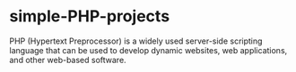 # simple-PHP-projects
PHP (Hypertext Preprocessor) is a widely used server-side scripting language that can be used to develop dynamic websites, web applications, and other web-based software. 
